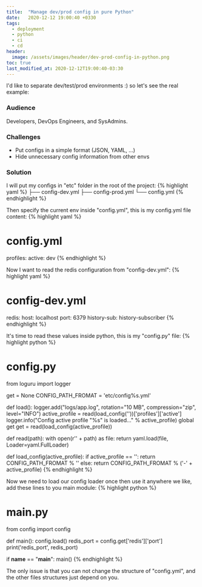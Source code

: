```yaml
---
title:  "Manage dev/prod config in pure Python"
date:   2020-12-12 19:00:40 +0330
tags:
  - deployment
  - python
  - ci
  - cd
header:
  image: /assets/images/header/dev-prod-config-in-python.png
toc: true
last_modified_at: 2020-12-12T19:00:40-03:30
---
```

I'd like to separate dev/test/prod environments :) so let's see the real example:

### Audience
Developers, DevOps Engineers, and SysAdmins.

### Challenges
- Put configs in a simple format (JSON, YAML, ...)
- Hide unnecessary config information from other envs

### Solution
I will put my configs in "etc" folder in the root of the project:
{% highlight yaml %}
├── config-dev.yml
├── config-prod.yml
└── config.yml
{% endhighlight %}

Then specify the current env inside "config.yml", this is my config.yml file content:
{% highlight yaml %}
# config.yml
profiles:
    active: dev
{% endhighlight %}

Now I want to read the redis configuration from "config-dev.yml":
{% highlight yaml %}
# config-dev.yml
redis:
    host: localhost
    port: 6379
    history-sub: history-subscriber
{% endhighlight %}

It's time to read these values inside python, this is my "config.py" file:
{% highlight python %}
# config.py
from loguru import logger

get = None
CONFIG_PATH_FROMAT = 'etc/config%s.yml'

def load():
    logger.add("logs/app.log", rotation="10 MB", compression="zip", level="INFO")
    active_profile = read(load_config(''))['profiles']['active']
    logger.info("Config active profile \"%s\" is loaded..." % active_profile)
    global get
    get = read(load_config(active_profile))


def read(path):
    with open(r'' + path) as file:
        return yaml.load(file, Loader=yaml.FullLoader)


def load_config(active_profile):
    if active_profile == '':
        return CONFIG_PATH_FROMAT % ''
    else:
        return CONFIG_PATH_FROMAT % ('-' + active_profile)
{% endhighlight %}


Now we need to load our config loader once then use it anywhere we like, add these lines to you main module:
{% highlight python %}
# main.py
from config import config

def main():
    config.load()
    redis_port = config.get['redis']['port']
    print('redis_port', redis_port)


if __name__ == "__main__":
    main()
{% endhighlight %}

The only issue is that you can not change the structure of "config.yml", and the other files structures just depend on you.